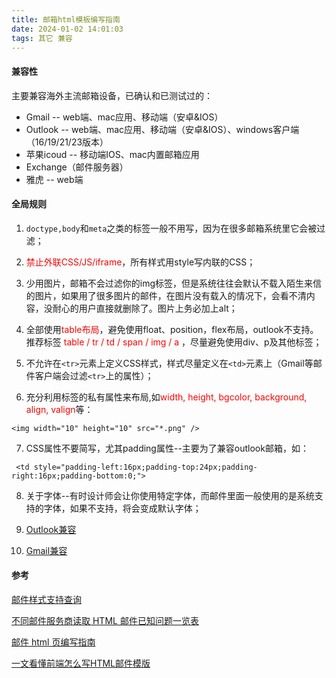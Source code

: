 ```yaml
---
title: 邮箱html模板编写指南
date: 2024-01-02 14:01:03
tags: 其它 兼容
---
```


#### 兼容性

主要兼容海外主流邮箱设备，已确认和已测试过的：
* Gmail -- web端、mac应用、移动端（安卓&IOS）
* Outlook -- web端、mac应用、移动端（安卓&IOS）、windows客户端（16/19/21/23版本）
* 苹果icoud -- 移动端IOS、mac内置邮箱应用
* Exchange（邮件服务器）
* 雅虎 -- web端

<!-- more -->

#### 全局规则
1. `doctype,body`和`meta`之类的标签一般不用写，因为在很多邮箱系统里它会被过滤；
2. <font color=red>禁止外联CSS/JS/iframe</font>，所有样式用style写内联的CSS；
3. 少用图片，邮箱不会过滤你的img标签，但是系统往往会默认不载入陌生来信的图片，如果用了很多图片的邮件，在图片没有载入的情况下，会看不清内容，没耐心的用户直接就删除了。图片上务必加上alt；
4. 全部使用<font color=red>table布局</font>，避免使用float、position，flex布局，outlook不支持。推荐标签
<font color=red>table / tr / td / span / img / a</font>
，尽量避免使用div、p及其他标签；

5. 不允许在`<tr>`元素上定义CSS样式，样式尽量定义在`<td>`元素上（Gmail等邮件客户端会过滤`<tr>`上的属性）；
6. 充分利用标签的私有属性来布局,如<font color=red>width, height, bgcolor, background, align, valign</font>等：
```
<img width="10" height="10" src="*.png" />
```
7. CSS属性不要简写，尤其padding属性--主要为了兼容outlook邮箱，如：
```
 <td style="padding-left:16px;padding-top:24px;padding-right:16px;padding-bottom:0;">
```
8. 关于字体--有时设计师会让你使用特定字体，而邮件里面一般使用的是系统支持的字体，如果不支持，将会变成默认字体；

9. [Outlook兼容](https://yunxii.cn/)


10. [Gmail兼容](https://yunxii.cn/)
#### 参考
[邮件样式支持查询](https://www.campaignmonitor.com/css/)

[不同邮件服务商读取 HTML 邮件已知问题一览表](http://app1.studiocloud.com/support/index.php?/article/AA-00861/0/Issues-with-HTML-Emails-in-Different-Email-Clients.html)

[邮件 html 页编写指南](https://my.oschina.net/u/4418120/blog/3576140)

[一文看懂前端怎么写HTML邮件模版](https://juejin.cn/post/6903138530370715656)